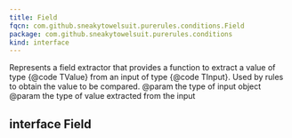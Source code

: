 ```yaml
---
title: Field
fqcn: com.github.sneakytowelsuit.purerules.conditions.Field
package: com.github.sneakytowelsuit.purerules.conditions
kind: interface
---
```


Represents a field extractor that provides a function to extract a value of type {@code TValue}
from an input of type {@code TInput}. Used by rules to obtain the value to be compared.
@param <TInput> the type of input object
@param <TValue> the type of value extracted from the input

## interface Field

